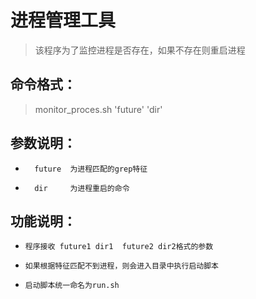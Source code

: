# 进程管理工具

>该程序为了监控进程是否存在，如果不存在则重启进程


## 命令格式：
>  monitor_proces.sh  'future'  'dir'


## 参数说明：
*       future  为进程匹配的grep特征
*       dir     为进程重启的命令
## 功能说明：
*     程序接收 future1 dir1  future2 dir2格式的参数
*     如果根据特征匹配不到进程，则会进入目录中执行启动脚本
*     启动脚本统一命名为run.sh
